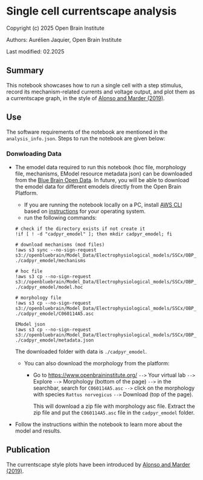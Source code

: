 # Single cell currentscape analysis

Copyright (c) 2025 Open Brain Institute

Authors: Aurélien Jaquier, Open Brain Institute

Last modified: 02.2025

## Summary

This notebook showcases how to run a single cell with a step stimulus, record its mechanism-related currents and voltage output, and plot them as a currentscape graph, in the style of [Alonso and Marder (2019)](https://doi.org/10.7554/eLife.42722).

## Use

The software requirements of the notebook are mentioned in the `analysis_info.json`. Steps to run the notebook are given below:

### Donwloading Data
-  The emodel data required to run this notebook (hoc file, morphology file, mechanisms, EModel resource metadata json) can be downloaded from the [Blue Brain Open Data](https://registry.opendata.aws/bluebrain_opendata/). In future, you will be able to download the emodel data for different emodels directly from the Open Brain Platform.

    - If you are running the notebook locally on a PC, install [AWS CLI](https://docs.aws.amazon.com/cli/latest/userguide/cli-chap-welcome.html) based on [instructions](https://docs.aws.amazon.com/cli/latest/userguide/getting-started-install.html) for your operating system.
    - run the following commands:
    ```
    # check if the directory exists if not create it
    !if [ ! -d "cadpyr_emodel" ]; then mkdir cadpyr_emodel; fi 

    # download mechanisms (mod files)
    !aws s3 sync --no-sign-request s3://openbluebrain/Model_Data/Electrophysiological_models/SSCx/OBP_SSCx/emodels/detailed/cADpyr/mechanisms ./cadpyr_emodel/mechanisms 

    # hoc file
    !aws s3 cp --no-sign-request s3://openbluebrain/Model_Data/Electrophysiological_models/SSCx/OBP_SSCx/emodels/detailed/cADpyr/model.hoc ./cadpyr_emodel/model.hoc

    # morphology file 
    !aws s3 cp --no-sign-request s3://openbluebrain/Model_Data/Electrophysiological_models/SSCx/OBP_SSCx/emodels/detailed/cADpyr/C060114A5.asc ./cadpyr_emodel/C060114A5.asc

    EModel json
    !aws s3 cp --no-sign-request s3://openbluebrain/Model_Data/Electrophysiological_models/SSCx/OBP_SSCx/emodels/detailed/cADpyr/EM__emodel=cADpyr__etype=cADpyr__mtype=L5_TPC_A__species=mouse__brain_region=grey__iteration=1372346__13.json ./cadpyr_emodel/metadata.json
    ```

    The downloaded folder with data is `./cadpyr_emodel`.

    - You can also download the morphology from the platform:

        - Go to https://www.openbraininstitute.org/ `-->` Your virtual lab `-->` Explore `-->` Morphology (bottom of the page) `-->` in the searchbar, search for `C060114A5.asc` `-->` click on the morphology with species `Rattus norvegicus` `-->` Download (top of the page). 
        
            This will download a zip file with morphology asc file. Extract the zip file and put the `C060114A5.asc` file in the `cadpyr_emodel` folder.

- Follow the instructions within the notebook to learn more about the model and results.

## Publication

The currentscape style plots have been introduced by [Alonso and Marder (2019)](https://doi.org/10.7554/eLife.42722).
